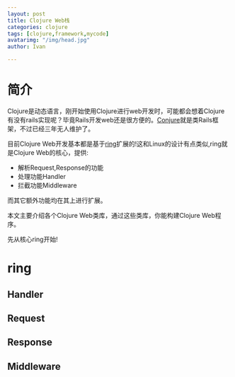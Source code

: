 ```yaml
---
layout: post
title: Clojure Web栈
categories: clojure
tags: [clojure,framework,mycode]
avatarimg: "/img/head.jpg"
author: Ivan

---
```


# 简介
Clojure是动态语言，刚开始使用Clojure进行web开发时，可能都会想着Clojure有没有rails实现呢？毕竟Rails开发web还是很方便的。[Conjure](https://github.com/macourtney/Conjure)就是类Rails框架，不过已经三年无人维护了。

目前Clojure Web开发基本都是基于[ring](https://github.com/ring-clojure/ring)扩展的!这和Linux的设计有点类似,ring就是Clojure Web的核心，提供:

- 解析Request,Response的功能
- 处理功能Handler
- 拦截功能Middleware

而其它额外功能均在其上进行扩展。

本文主要介绍各个Clojure Web类库，通过这些类库，你能构建Clojure Web程序。

先从核心ring开始!

# ring

## Handler
## Request
## Response
## Middleware